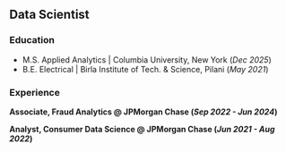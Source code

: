 ## Data Scientist

### Education
- M.S. Applied Analytics | Columbia University, New York (_Dec 2025_)
- B.E. Electrical | Birla Institute of Tech. & Science, Pilani (_May 2021_)

### Experience
**Associate, Fraud Analytics @ JPMorgan Chase (_Sep 2022 - Jun 2024_)**

**Analyst, Consumer Data Science @ JPMorgan Chase (_Jun 2021 - Aug 2022_)**
